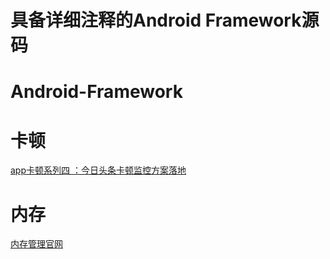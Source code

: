 # 具备详细注释的Android Framework源码


# Android-Framework

# 卡顿

[app卡顿系列四 ：今日头条卡顿监控方案落地](https://juejin.cn/post/7031834640034103304)

# 内存
[内存管理官网](https://developer.android.com/topic/performance/memory?hl=zh-cn)
